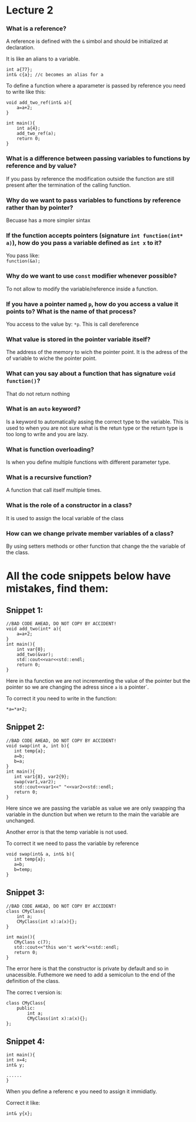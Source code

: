 # Lecture 2
### What is a reference?
A reference is defined with the `&` simbol and should be initialized at declaration. 

It is like an alians to a variable.
```
int a{77};
int& c{a}; //c becomes an alias for a
```

To define a function where a aparameter is passed by reference you need to write like this:
```
void add_two_ref(int& a){
    a=a+2;
}

int main(){
    int a{4};
    add_two_ref(a);
    return 0;
}

```


### What is a difference between passing variables to functions by reference and by value?
If you pass by reference the modification outside the function are still present after the termination of the calling function.

### Why do we want to pass variables to functions by reference rather than by pointer?
Becuase has a more simpler sintax

### If the function accepts pointers (signature `int function(int* a)`), how do you pass a variable defined as `int x` to it?
You pass like:  
`function(&a);`

### Why do we want to use `const` modifier whenever possible?
To not allow to modify the variable/reference inside a function.

### If you have a pointer named `p`, how do you access a value it points to? What is the name of that process?
You access to the value by: `*p`. This is call dereference

### What value is stored in the pointer variable itself?
The address of the memory to wich the pointer point. It is the adress of the of variable to wiche the pointer point.

### What can you say about a function that has signature `void function()`?
That do not return nothing

### What is an `auto` keyword?
Is a keyword to automatically assing the correct type to the variable. This is used to when you are not sure what is the retun type or the return type is too long to write and you are lazy.

### What is function overloading?
Is when you define multiple functions with different parameter type.

### What is a recursive function?
A function that call itself multiple times.

### What is the role of a constructor in a class?
It is used to assign the local variable of the class

### How can we change private member variables of a class?
By using setters methods or other function that change the the variable of the class.


# All the code snippets below have mistakes, find them:

## Snippet 1:
```
//BAD CODE AHEAD, DO NOT COPY BY ACCIDENT!
void add_two(int* a){
    a=a+2;
}
int main(){
    int var{0};
    add_two(&var);
    std::cout<<var<<std::endl;
    return 0;
}
```

Here in tha function we are not incrementing the value of the pointer but the pointer so we are changing the adress since `a` is a pointer`.

To correct it you need to write in the function:
```
*a=*a+2;
```
## Snippet 2:
```
//BAD CODE AHEAD, DO NOT COPY BY ACCIDENT!
void swap(int a, int b){
   int temp{a};
   a=b;
   b=a; 
}
int main(){
   int var1{8}, var2{9};
   swap(var1,var2);
   std::cout<<var1<<" "<<var2<<std::endl;
   return 0;
}
```

Here since we are passing the variable as value we are only swapping tha variable in the dunction but when we return to the main the variable are unchanged.

Another error is that the temp variable is not used.

To correct it we need to pass the variable by reference

```
void swap(int& a, int& b){
   int temp{a};
   a=b;
   b=temp; 
}
```

## Snippet 3:
```
//BAD CODE AHEAD, DO NOT COPY BY ACCIDENT!
class CMyClass{
    int a;
    CMyClass(int x):a(x){};
}

int main(){
   CMyClass c(7);
   std::cout<<"this won't work"<<std::endl;
   return 0;
}
```

The error here is that the constructor is private by default and so in unacessible. Futhemore we need to add a semicolun to the end of the definition of the class.

The correc t version is:

```
class CMyClass{
    public:
        int a;
        CMyClass(int x):a(x){};
};
```

## Snippet 4:
```
int main(){
int x=4;
int& y;

......
}
```

When you define a referenc e you need to assign it immidiatly.

Correct it like:

```
int& y{x};
```

